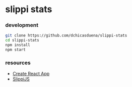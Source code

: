 # slippi stats

### development
```sh
git clone https://github.com/dchicasduena/slippi-stats
cd slippi-stats
npm install
npm start
```

### resources
- [Create React App](https://github.com/facebook/create-react-app)
- [SlippiJS](https://github.com/project-slippi/slippi-js)
